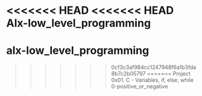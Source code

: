 <<<<<<< HEAD
<<<<<<< HEAD
Alx-low_level_programming
=======
# alx-low_level_programming
>>>>>>> 0cf3c3af984cc1247948f6a1b3fda8b7c2b05797
=======
Project
0x01. C - Variables, if, else, while
>>>>>>> 0-positive_or_negative
